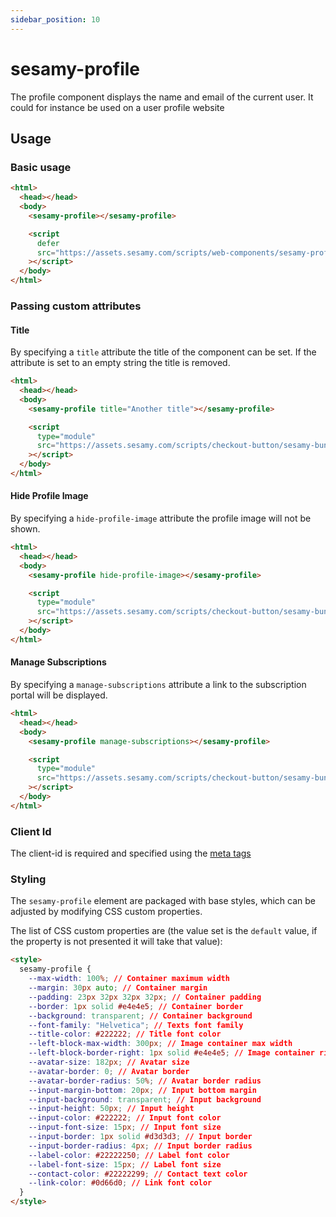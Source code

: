 ```yaml
---
sidebar_position: 10
---
```


# sesamy-profile

The profile component displays the name and email of the current user. It could for instance be used on a user profile website

## Usage

### Basic usage

```html
<html>
  <head></head>
  <body>
    <sesamy-profile></sesamy-profile>

    <script
      defer
      src="https://assets.sesamy.com/scripts/web-components/sesamy-profile.min.js"
    ></script>
  </body>
</html>
```

### Passing custom attributes

#### Title

By specifying a `title` attribute the title of the component can be set. If the attribute is set to an empty string the title is removed.

```html
<html>
  <head></head>
  <body>
    <sesamy-profile title="Another title"></sesamy-profile>

    <script
      type="module"
      src="https://assets.sesamy.com/scripts/checkout-button/sesamy-bundle.min.js"
    ></script>
  </body>
</html>
```

#### Hide Profile Image

By specifying a `hide-profile-image` attribute the profile image will not be shown.

```html
<html>
  <head></head>
  <body>
    <sesamy-profile hide-profile-image></sesamy-profile>

    <script
      type="module"
      src="https://assets.sesamy.com/scripts/checkout-button/sesamy-bundle.min.js"
    ></script>
  </body>
</html>
```

#### Manage Subscriptions

By specifying a `manage-subscriptions` attribute a link to the subscription portal will be displayed.

```html
<html>
  <head></head>
  <body>
    <sesamy-profile manage-subscriptions></sesamy-profile>

    <script
      type="module"
      src="https://assets.sesamy.com/scripts/checkout-button/sesamy-bundle.min.js"
    ></script>
  </body>
</html>
```

### Client Id

The client-id is required and specified using the [meta tags](/docs/news-widget/meta-tags.md)

### Styling

The `sesamy-profile` element are packaged with base styles, which can be adjusted by modifying CSS custom properties.

The list of CSS custom properties are (the value set is the `default` value, if the property is not presented it will take that value):

```html
<style>
  sesamy-profile {
    --max-width: 100%; // Container maximum width
    --margin: 30px auto; // Container margin
    --padding: 23px 32px 32px 32px; // Container padding
    --border: 1px solid #e4e4e5; // Container border
    --background: transparent; // Container background
    --font-family: "Helvetica"; // Texts font family
    --title-color: #222222; // Title font color
    --left-block-max-width: 300px; // Image container max width
    --left-block-border-right: 1px solid #e4e4e5; // Image container right border (divider)
    --avatar-size: 182px; // Avatar size
    --avatar-border: 0; // Avatar border
    --avatar-border-radius: 50%; // Avatar border radius
    --input-margin-bottom: 20px; // Input bottom margin
    --input-background: transparent; // Input background
    --input-height: 50px; // Input height
    --input-color: #222222; // Input font color
    --input-font-size: 15px; // Input font size
    --input-border: 1px solid #d3d3d3; // Input border
    --input-border-radius: 4px; // Input border radius
    --label-color: #22222250; // Label font color
    --label-font-size: 15px; // Label font size
    --contact-color: #22222299; // Contact text color
    --link-color: #0d66d0; // Link font color
  }
</style>
```
